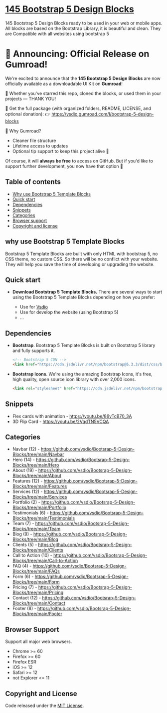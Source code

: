 # [145 Bootstrap 5 Design Blocks](https://dio.in.net/)

145 Bootstrap 5 Design Blocks ready to be used in your web or mobile apps. All blocks are based on the Bootstrap Library, it is beautiful and clean. They are Compatible with all websites using bootstrap 5

# 📢 Announcing: Official Release on Gumroad!

We're excited to announce that the **145 Bootstrap 5 Design Blocks** are now officially available as a downloadable UI Kit on **Gumroad**!

🎉 Whether you've starred this repo, cloned the blocks, or used them in your projects — THANK YOU!

🛒 Get the full package (with organized folders, README, LICENSE, and optional donation):
👉 https://vsdio.gumroad.com/l/bootstrap-5-design-blocks

💬 Why Gumroad?
- Cleaner file structure
- Lifetime access to updates
- Optional tip support to keep this project alive 💖

Of course, it will **always be free** to access on GitHub. But if you'd like to support further development, you now have that option 🙌

## Table of contents

- [Why use Bootstrap 5 Template Blocks](#why-use-bootstrap-5-template-blocks)
- [Quick start](#quick-start)
- [Dependencies](#dependencies)
- [Snippets](#snippets)
- [Categories](#categories)
- [Browser support](#browser-support)
- [Copyright and license](#copyright-and-license)

## why use Bootstrap 5 Template Blocks
Bootstrap 5 Template Blocks are built with only HTML with bootstrap 5, no CSS theme, no custom CSS. So there will be no conflict with your website. They will help you save the time of developing or upgrading the website.

## Quick start

- **Download Bootstrap 5 Template Blocks.** There are several ways to start using the Bootstrap 5 Template Blocks depending on how you prefer:

    - Use for [Vsdio](https://vsdio.com)
    - Use for develop the website (using Bootstrap 5)
    - ...


## Dependencies

- **Bootstrap**. Bootstrap 5 Template Blocks is built on Bootstrap 5 library and fully supports it.
    ```html
    <!-- Bootstrap 5 CDN -->
    <link href="https://cdn.jsdelivr.net/npm/bootstrap@5.3.3/dist/css/bootstrap.min.css" rel="stylesheet" integrity="sha384-QWTKZyjpPEjISv5WaRU9OFeRpok6YctnYmDr5pNlyT2bRjXh0JMhjY6hW+ALEwIH" crossorigin="anonymous">
    ```

- **Bootstrap Icons**. We're using the amazing Bootstrap Icons, it's free, high quality, open source icon library with over 2,000 icons.
  ```html
  <link rel="stylesheet" href="https://cdn.jsdelivr.net/npm/bootstrap-icons@1.11.3/font/bootstrap-icons.min.css">
  ```

## Snippets

- Flex cards with animation - https://youtu.be/86vTcB70_3A
- 3D Flip Card - https://youtu.be/2VqdTN5VCQA
    
## Categories

- Navbar (12) - https://github.com/vsdio/Bootsrap-5-Design-Blocks/tree/main/Navbar
- Hero (14) - https://github.com/vsdio/Bootsrap-5-Design-Blocks/tree/main/Hero
- About (19) - https://github.com/vsdio/Bootsrap-5-Design-Blocks/tree/main/About
- Features (12) - https://github.com/vsdio/Bootsrap-5-Design-Blocks/tree/main/Features
- Services (12) - https://github.com/vsdio/Bootsrap-5-Design-Blocks/tree/main/Services
- Portfolio (2) - https://github.com/vsdio/Bootsrap-5-Design-Blocks/tree/main/Portfolio
- Testimonials (6) - https://github.com/vsdio/Bootsrap-5-Design-Blocks/tree/main/Testimonials
- Team (7) - https://github.com/vsdio/Bootsrap-5-Design-Blocks/tree/main/Team
- Blog (9) - https://github.com/vsdio/Bootsrap-5-Design-Blocks/tree/main/Blog
- Clients (5) - https://github.com/vsdio/Bootsrap-5-Design-Blocks/tree/main/Clients
- Call to Action (10) - https://github.com/vsdio/Bootsrap-5-Design-Blocks/tree/main/Call-to-Action
- FAQ (4) - https://github.com/vsdio/Bootsrap-5-Design-Blocks/tree/main/FAQs
- Form (6) - https://github.com/vsdio/Bootsrap-5-Design-Blocks/tree/main/Form
- Pricing (7) - https://github.com/vsdio/Bootsrap-5-Design-Blocks/tree/main/Pricing
- Contact (12) - https://github.com/vsdio/Bootsrap-5-Design-Blocks/tree/main/Contact
- Footer (8) - https://github.com/vsdio/Bootsrap-5-Design-Blocks/tree/main/Footer


## Browser Support

Support all major web browsers. 

- Chrome >= 60
- Firefox >= 60
- Firefox ESR
- iOS >= 12
- Safari >= 12
- not Explorer <= 11

## Copyright and License
Code released under the [MIT License](https://github.com/vsdio/Bootsrap-5-Design-Blocks/blob/main/LICENSE). 
